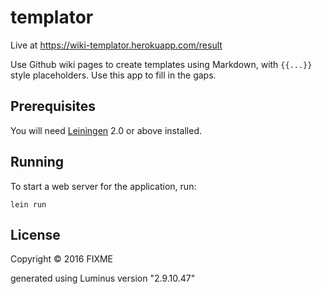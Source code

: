 # templator

Live at https://wiki-templator.herokuapp.com/result

Use Github wiki pages to create templates using Markdown, with `{{...}}` style
placeholders. Use this app to fill in the gaps.

## Prerequisites

You will need [Leiningen][1] 2.0 or above installed.

[1]: https://github.com/technomancy/leiningen

## Running

To start a web server for the application, run:

    lein run

## License

Copyright © 2016 FIXME

generated using Luminus version "2.9.10.47"
